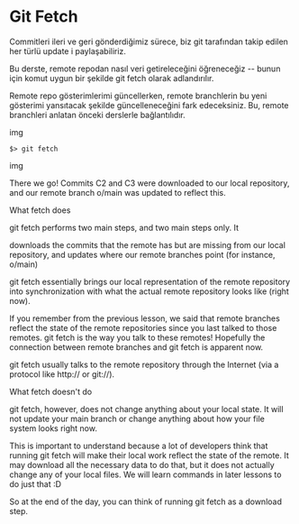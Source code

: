 # Git Fetch

Commitleri ileri ve geri gönderdiğimiz sürece, biz git tarafından takip edilen her türlü update i paylaşabiliriz.

Bu derste, remote repodan nasıl veri getireleceğini öğreneceğiz -- bunun için komut uygun bir şekilde git fetch olarak adlandırılır.

Remote repo gösterimlerimi güncellerken, remote branchlerin bu yeni gösterimi yansıtacak şekilde güncelleneceğini fark edeceksiniz. Bu, remote branchleri anlatan önceki derslerle bağlantılıdır.

img

```
$> git fetch
```

img

There we go! Commits C2 and C3 were downloaded to our local repository, and our remote branch o/main was updated to reflect this.

What fetch does

git fetch performs two main steps, and two main steps only. It

downloads the commits that the remote has but are missing from our local repository, and updates where our remote branches point (for instance, o/main)

git fetch essentially brings our local representation of the remote repository into synchronization with what the actual remote repository looks like (right now).

If you remember from the previous lesson, we said that remote branches reflect the state of the remote repositories since you last talked to those remotes. git fetch is the way you talk to these remotes! Hopefully the connection between remote branches and git fetch is apparent now.

git fetch usually talks to the remote repository through the Internet (via a protocol like http:// or git://).


What fetch doesn't do

git fetch, however, does not change anything about your local state. It will not update your main branch or change anything about how your file system looks right now.

This is important to understand because a lot of developers think that running git fetch will make their local work reflect the state of the remote. It may download all the necessary data to do that, but it does not actually change any of your local files. We will learn commands in later lessons to do just that :D

So at the end of the day, you can think of running git fetch as a download step.

